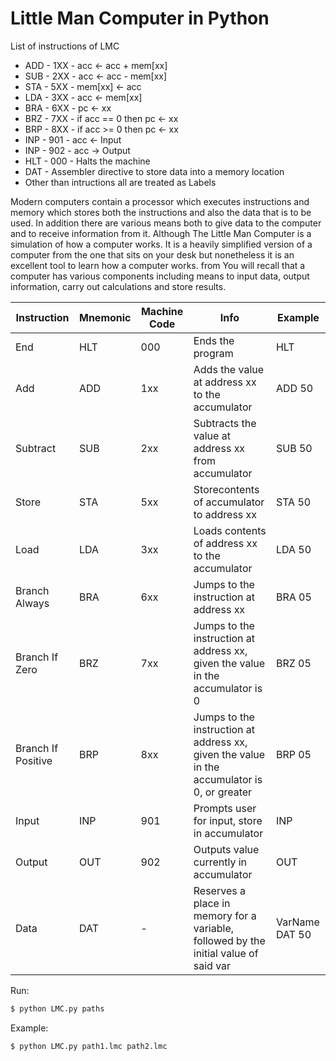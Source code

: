 
# Little Man Computer in Python

List of instructions of LMC 

* ADD - 1XX - acc <- acc + mem[xx] 
* SUB - 2XX - acc <- acc -  mem[xx] 
* STA - 5XX - mem[xx] <- acc 
* LDA - 3XX - acc <-  mem[xx] 
* BRA - 6XX - pc <- xx 
* BRZ - 7XX - if acc == 0 then pc <- xx 
* BRP - 8XX - if acc >= 0 then pc <- xx 
* INP - 901 - acc <- Input 
* INP - 902 - acc -> Output 
* HLT - 000 - Halts the machine
* DAT       - Assembler directive to store data into a memory location
* Other than intructions all are treated as Labels


Modern computers contain a processor which executes instructions and memory which stores both the instructions and also the data that is to be used. In addition there are various means both to give data to the computer and to receive information from it. Although The Little Man Computer is a simulation of how a computer works. It is a heavily simplified version of a computer from the one that sits on your desk but nonetheless it is an excellent tool to learn how a computer works. from You will recall that a computer has various components including means to input data, output information, carry out calculations and store results.



| Instruction        | Mnemonic | Machine Code  | Info                                                                                         | Example        |
|--------------------|----------|---------------|----------------------------------------------------------------------------------------------|----------------|
| End                | HLT      | 000           | Ends the program                                                                             | HLT            |
| Add                | ADD      | 1xx           | Adds the value at address xx to the accumulator                                              | ADD 50         |
| Subtract           | SUB      | 2xx           | Subtracts the value at address xx from accumulator                                           | SUB 50         |
| Store              | STA      | 5xx           | Storecontents of accumulator to address xx                                                   | STA 50         |
| Load               | LDA      | 3xx           | Loads contents of address xx to the accumulator                                              | LDA 50         |
| Branch Always      | BRA      | 6xx           | Jumps to the instruction at address xx                                                       | BRA 05         |
| Branch If Zero     | BRZ      | 7xx           | Jumps to the instruction at address xx, given the value  in the accumulator is 0             | BRZ 05         |
| Branch If Positive | BRP      | 8xx           | Jumps to the instruction at address xx, given the value  in the accumulator is 0, or greater | BRP 05         |
| Input              | INP      | 901           | Prompts user for input, store in accumulator                                                 | INP            |
| Output             | OUT      | 902           | Outputs value currently in accumulator                                                       | OUT            |
| Data               | DAT      | -             | Reserves a place in memory for a variable, followed by the initial value of said var         | VarName DAT 50 |


Run:

```bash
$ python LMC.py paths
```

Example:

```bash
$ python LMC.py path1.lmc path2.lmc
```

